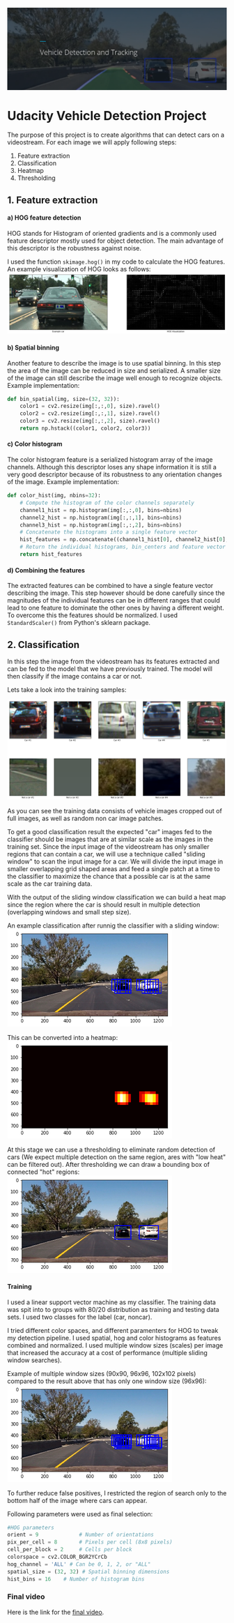 ![](img/project.png)
# Udacity Vehicle Detection Project

The purpose of this project is to create algorithms that can detect cars on a videostream. For each image we will apply following steps:

1. Feature extraction
2. Classification
3. Heatmap
4. Thresholding

## 1. Feature extraction

#### a) HOG feature detection

HOG stands for Histogram of oriented gradients and is a commonly used feature descriptor mostly used for object detection. The main advantage of this descriptor is the robustness against noise.

I used the function `skimage.hog()` in my code to calculate the HOG features.
An example visualization of HOG looks as follows:
![](img/hog.png)

#### b) Spatial binning

Another feature to describe the image is to use spatial binning. In this step the area of the image can be reduced in size and serialized. A smaller size of the image can still describe the image well enough to recognize objects. Example implementation:

```python
def bin_spatial(img, size=(32, 32)):
    color1 = cv2.resize(img[:,:,0], size).ravel()
    color2 = cv2.resize(img[:,:,1], size).ravel()
    color3 = cv2.resize(img[:,:,2], size).ravel()
    return np.hstack((color1, color2, color3))
```

#### c) Color histogram

The color histogram feature is a serialized histogram array of the image channels. Although this descriptor loses any shape information it is still a very good descriptor because of its robustness to any orientation changes of the image. Example implementation:

```python
def color_hist(img, nbins=32):
    # Compute the histogram of the color channels separately
    channel1_hist = np.histogram(img[:,:,0], bins=nbins)
    channel2_hist = np.histogram(img[:,:,1], bins=nbins)
    channel3_hist = np.histogram(img[:,:,2], bins=nbins)
    # Concatenate the histograms into a single feature vector
    hist_features = np.concatenate((channel1_hist[0], channel2_hist[0], channel3_hist[0]))
    # Return the individual histograms, bin_centers and feature vector
    return hist_features
```
#### d) Combining the features

The extracted features can be combined to have a single feature vector describing the image. This step however should be done carefully since the magnitudes of the individual features can be in different ranges that could lead to one feature to dominate the other ones by having a different weight. To overcome this the features should be normalized. I used `StandardScaler()` from Python's sklearn package.

## 2. Classification

In this step the image from the videostream has its features extracted and can be fed to the model that we have previously trained. The model will then classify if the image contains a car or not.

Lets take a look into the training samples:

![](img/training_data.png)

As you can see the training data consists of vehicle images cropped out of full images, as well as random non car image patches.

To get a good classification result the expected "car" images fed to the classifier should be images that are at similar scale as the images in the training set. Since the input image of the videostream has only smaller regions that can contain a car, we will use a technique called "sliding window" to scan the input image for a car. We will divide the input image in smaller overlapping grid shaped areas and feed a single patch at a time to the classifier to maximize the chance that a possible car is at the same scale as the car training data.

With the output of the sliding window classification we can build a heat map since the region where the car is should result in multiple detection (overlapping windows and small step size).

An example classification after runnig the classifier with a sliding window:
![](img/detection_boxes.png)

This can be converted into a heatmap:
![](img/heatmap.png)

At this stage we can use a thresholding to eliminate random detection of cars (We expect multiple detection on the same region, ares with "low heat" can be filtered out). After thresholding we can draw a bounding box of connected "hot" regions:
![](img/detection_combined.png)


#### Training
I used a linear support vector machine as my classifier. The training data was spit into to groups with 80/20 distribution as training and testing data sets. I used two classes for the label (car, noncar).

I tried different color spaces, and different paramenters for HOG to tweak my detection pipeline. I used spatial, hog and color histograms as features combined and normalized. 
I used multiple window sizes (scales) per image that increased the accuracy at a cost of performance (multiple sliding window searches).

Example of multiple window sizes (90x90, 96x96, 102x102 pixels) compared to the result above that has only one window size (96x96):
![](img/multiple_scales.png)

To further reduce false positives, I restricted the region of search only to the bottom half of the image where cars can appear.

Following parameters were used as final selection:

```python
#HOG parameters
orient = 9             # Number of orientations
pix_per_cell = 8       # Pixels per cell (8x8 pixels)
cell_per_block = 2     # Cells per block
colorspace = cv2.COLOR_BGR2YCrCb
hog_channel = 'ALL' # Can be 0, 1, 2, or "ALL"
spatial_size = (32, 32) # Spatial binning dimensions
hist_bins = 16    # Number of histogram bins

```


### Final video

Here is the link for the [final video](../code/project_combined_result.mp4).